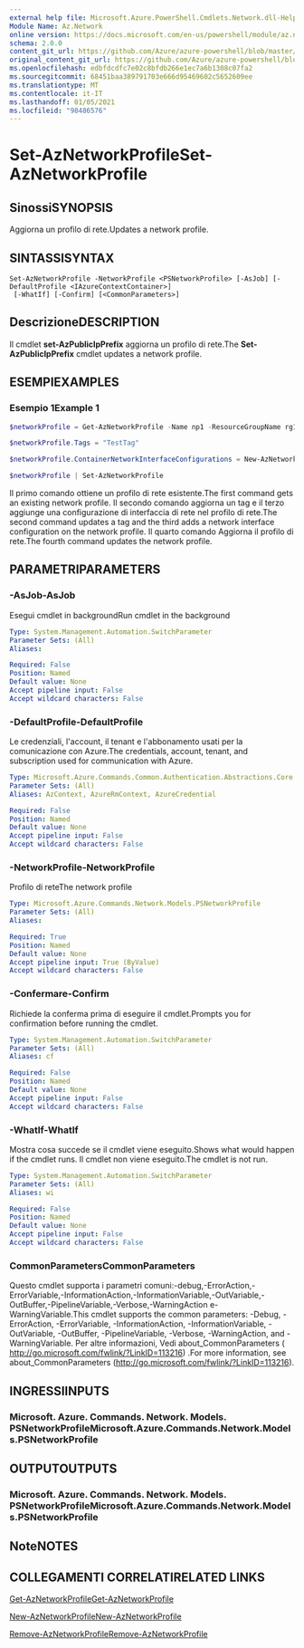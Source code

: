 ```yaml
---
external help file: Microsoft.Azure.PowerShell.Cmdlets.Network.dll-Help.xml
Module Name: Az.Network
online version: https://docs.microsoft.com/en-us/powershell/module/az.network/set-aznetworkprofile
schema: 2.0.0
content_git_url: https://github.com/Azure/azure-powershell/blob/master/src/Network/Network/help/Set-AzNetworkProfile.md
original_content_git_url: https://github.com/Azure/azure-powershell/blob/master/src/Network/Network/help/Set-AzNetworkProfile.md
ms.openlocfilehash: edbfdcdfc7e02c8bfdb266e1ec7a6b1308c07fa2
ms.sourcegitcommit: 68451baa389791703e666d95469602c5652609ee
ms.translationtype: MT
ms.contentlocale: it-IT
ms.lasthandoff: 01/05/2021
ms.locfileid: "98486576"
---
```

# <span data-ttu-id="7f936-101">Set-AzNetworkProfile</span><span class="sxs-lookup"><span data-stu-id="7f936-101">Set-AzNetworkProfile</span></span>

## <span data-ttu-id="7f936-102">Sinossi</span><span class="sxs-lookup"><span data-stu-id="7f936-102">SYNOPSIS</span></span>
<span data-ttu-id="7f936-103">Aggiorna un profilo di rete.</span><span class="sxs-lookup"><span data-stu-id="7f936-103">Updates a network profile.</span></span>

## <span data-ttu-id="7f936-104">SINTASSI</span><span class="sxs-lookup"><span data-stu-id="7f936-104">SYNTAX</span></span>

```
Set-AzNetworkProfile -NetworkProfile <PSNetworkProfile> [-AsJob] [-DefaultProfile <IAzureContextContainer>]
 [-WhatIf] [-Confirm] [<CommonParameters>]
```

## <span data-ttu-id="7f936-105">Descrizione</span><span class="sxs-lookup"><span data-stu-id="7f936-105">DESCRIPTION</span></span>
<span data-ttu-id="7f936-106">Il cmdlet **set-AzPublicIpPrefix** aggiorna un profilo di rete.</span><span class="sxs-lookup"><span data-stu-id="7f936-106">The **Set-AzPublicIpPrefix** cmdlet updates a network profile.</span></span>

## <span data-ttu-id="7f936-107">ESEMPI</span><span class="sxs-lookup"><span data-stu-id="7f936-107">EXAMPLES</span></span>

### <span data-ttu-id="7f936-108">Esempio 1</span><span class="sxs-lookup"><span data-stu-id="7f936-108">Example 1</span></span>
```powershell
$networkProfile = Get-AzNetworkProfile -Name np1 -ResourceGroupName rg1

$networkProfile.Tags = "TestTag"

$networkProfile.ContainerNetworkInterfaceConfigurations = New-AzNetworkProfileContainerNicConfig -Name cnicconfig1

$networkProfile | Set-AzNetworkProfile
```

<span data-ttu-id="7f936-109">Il primo comando ottiene un profilo di rete esistente.</span><span class="sxs-lookup"><span data-stu-id="7f936-109">The first command gets an existing network profile.</span></span> <span data-ttu-id="7f936-110">Il secondo comando aggiorna un tag e il terzo aggiunge una configurazione di interfaccia di rete nel profilo di rete.</span><span class="sxs-lookup"><span data-stu-id="7f936-110">The second command updates a tag and the third adds a network interface configuration on the network profile.</span></span> <span data-ttu-id="7f936-111">Il quarto comando Aggiorna il profilo di rete.</span><span class="sxs-lookup"><span data-stu-id="7f936-111">The fourth command updates the network profile.</span></span>

## <span data-ttu-id="7f936-112">PARAMETRI</span><span class="sxs-lookup"><span data-stu-id="7f936-112">PARAMETERS</span></span>

### <span data-ttu-id="7f936-113">-AsJob</span><span class="sxs-lookup"><span data-stu-id="7f936-113">-AsJob</span></span>
<span data-ttu-id="7f936-114">Esegui cmdlet in background</span><span class="sxs-lookup"><span data-stu-id="7f936-114">Run cmdlet in the background</span></span>

```yaml
Type: System.Management.Automation.SwitchParameter
Parameter Sets: (All)
Aliases:

Required: False
Position: Named
Default value: None
Accept pipeline input: False
Accept wildcard characters: False
```

### <span data-ttu-id="7f936-115">-DefaultProfile</span><span class="sxs-lookup"><span data-stu-id="7f936-115">-DefaultProfile</span></span>
<span data-ttu-id="7f936-116">Le credenziali, l'account, il tenant e l'abbonamento usati per la comunicazione con Azure.</span><span class="sxs-lookup"><span data-stu-id="7f936-116">The credentials, account, tenant, and subscription used for communication with Azure.</span></span>

```yaml
Type: Microsoft.Azure.Commands.Common.Authentication.Abstractions.Core.IAzureContextContainer
Parameter Sets: (All)
Aliases: AzContext, AzureRmContext, AzureCredential

Required: False
Position: Named
Default value: None
Accept pipeline input: False
Accept wildcard characters: False
```

### <span data-ttu-id="7f936-117">-NetworkProfile</span><span class="sxs-lookup"><span data-stu-id="7f936-117">-NetworkProfile</span></span>
<span data-ttu-id="7f936-118">Profilo di rete</span><span class="sxs-lookup"><span data-stu-id="7f936-118">The network profile</span></span>

```yaml
Type: Microsoft.Azure.Commands.Network.Models.PSNetworkProfile
Parameter Sets: (All)
Aliases:

Required: True
Position: Named
Default value: None
Accept pipeline input: True (ByValue)
Accept wildcard characters: False
```

### <span data-ttu-id="7f936-119">-Confermare</span><span class="sxs-lookup"><span data-stu-id="7f936-119">-Confirm</span></span>
<span data-ttu-id="7f936-120">Richiede la conferma prima di eseguire il cmdlet.</span><span class="sxs-lookup"><span data-stu-id="7f936-120">Prompts you for confirmation before running the cmdlet.</span></span>

```yaml
Type: System.Management.Automation.SwitchParameter
Parameter Sets: (All)
Aliases: cf

Required: False
Position: Named
Default value: None
Accept pipeline input: False
Accept wildcard characters: False
```

### <span data-ttu-id="7f936-121">-WhatIf</span><span class="sxs-lookup"><span data-stu-id="7f936-121">-WhatIf</span></span>
<span data-ttu-id="7f936-122">Mostra cosa succede se il cmdlet viene eseguito.</span><span class="sxs-lookup"><span data-stu-id="7f936-122">Shows what would happen if the cmdlet runs.</span></span>
<span data-ttu-id="7f936-123">Il cmdlet non viene eseguito.</span><span class="sxs-lookup"><span data-stu-id="7f936-123">The cmdlet is not run.</span></span>

```yaml
Type: System.Management.Automation.SwitchParameter
Parameter Sets: (All)
Aliases: wi

Required: False
Position: Named
Default value: None
Accept pipeline input: False
Accept wildcard characters: False
```

### <span data-ttu-id="7f936-124">CommonParameters</span><span class="sxs-lookup"><span data-stu-id="7f936-124">CommonParameters</span></span>
<span data-ttu-id="7f936-125">Questo cmdlet supporta i parametri comuni:-debug,-ErrorAction,-ErrorVariable,-InformationAction,-InformationVariable,-OutVariable,-OutBuffer,-PipelineVariable,-Verbose,-WarningAction e-WarningVariable.</span><span class="sxs-lookup"><span data-stu-id="7f936-125">This cmdlet supports the common parameters: -Debug, -ErrorAction, -ErrorVariable, -InformationAction, -InformationVariable, -OutVariable, -OutBuffer, -PipelineVariable, -Verbose, -WarningAction, and -WarningVariable.</span></span> <span data-ttu-id="7f936-126">Per altre informazioni, Vedi about_CommonParameters ( http://go.microsoft.com/fwlink/?LinkID=113216) .</span><span class="sxs-lookup"><span data-stu-id="7f936-126">For more information, see about_CommonParameters (http://go.microsoft.com/fwlink/?LinkID=113216).</span></span>

## <span data-ttu-id="7f936-127">INGRESSI</span><span class="sxs-lookup"><span data-stu-id="7f936-127">INPUTS</span></span>

### <span data-ttu-id="7f936-128">Microsoft. Azure. Commands. Network. Models. PSNetworkProfile</span><span class="sxs-lookup"><span data-stu-id="7f936-128">Microsoft.Azure.Commands.Network.Models.PSNetworkProfile</span></span>

## <span data-ttu-id="7f936-129">OUTPUT</span><span class="sxs-lookup"><span data-stu-id="7f936-129">OUTPUTS</span></span>

### <span data-ttu-id="7f936-130">Microsoft. Azure. Commands. Network. Models. PSNetworkProfile</span><span class="sxs-lookup"><span data-stu-id="7f936-130">Microsoft.Azure.Commands.Network.Models.PSNetworkProfile</span></span>

## <span data-ttu-id="7f936-131">Note</span><span class="sxs-lookup"><span data-stu-id="7f936-131">NOTES</span></span>

## <span data-ttu-id="7f936-132">COLLEGAMENTI CORRELATI</span><span class="sxs-lookup"><span data-stu-id="7f936-132">RELATED LINKS</span></span>

[<span data-ttu-id="7f936-133">Get-AzNetworkProfile</span><span class="sxs-lookup"><span data-stu-id="7f936-133">Get-AzNetworkProfile</span></span>](./Get-AzNetworkProfile.md)

[<span data-ttu-id="7f936-134">New-AzNetworkProfile</span><span class="sxs-lookup"><span data-stu-id="7f936-134">New-AzNetworkProfile</span></span>](./New-AzNetworkProfile.md)

[<span data-ttu-id="7f936-135">Remove-AzNetworkProfile</span><span class="sxs-lookup"><span data-stu-id="7f936-135">Remove-AzNetworkProfile</span></span>](./Remove-AzNetworkProfile.md)
